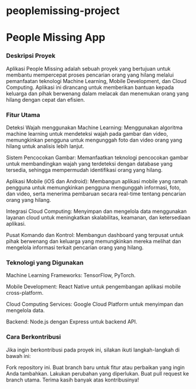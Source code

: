 # peoplemissing-project
# People Missing App
<h3>Deskripsi Proyek</h3>
<p>Aplikasi People Missing adalah sebuah proyek yang bertujuan untuk membantu mempercepat proses pencarian orang yang hilang melalui pemanfaatan teknologi Machine Learning, Mobile Development, dan Cloud Computing. Aplikasi ini dirancang untuk memberikan bantuan kepada keluarga dan pihak berwenang dalam melacak dan menemukan orang yang hilang dengan cepat dan efisien.</p>

<h3>Fitur Utama</h3>
Deteksi Wajah menggunakan Machine Learning: Menggunakan algoritma machine learning untuk mendeteksi wajah pada gambar dan video, memungkinkan pengguna untuk mengunggah foto dan video orang yang hilang untuk analisis lebih lanjut.

Sistem Pencocokan Gambar: Memanfaatkan teknologi pencocokan gambar untuk membandingkan wajah yang terdeteksi dengan database yang tersedia, sehingga mempermudah identifikasi orang yang hilang.

Aplikasi Mobile (iOS dan Android): Membangun aplikasi mobile yang ramah pengguna untuk memungkinkan pengguna mengunggah informasi, foto, dan video, serta menerima pembaruan secara real-time tentang pencarian orang yang hilang.

Integrasi Cloud Computing: Menyimpan dan mengelola data menggunakan layanan cloud untuk meningkatkan skalabilitas, keamanan, dan ketersediaan aplikasi.

Pusat Komando dan Kontrol: Membangun dashboard yang terpusat untuk pihak berwenang dan keluarga yang memungkinkan mereka melihat dan mengelola informasi terkait pencarian orang yang hilang.

<h3>Teknologi yang Digunakan</h3>
Machine Learning Frameworks: TensorFlow, PyTorch.

Mobile Development: React Native untuk pengembangan aplikasi mobile cross-platform.

Cloud Computing Services: Google Cloud Platform untuk menyimpan dan mengelola data.

Backend: Node.js dengan Express untuk backend API.

<h3>Cara Berkontribusi</h3>
Jika ingin berkontribusi pada proyek ini, silakan ikuti langkah-langkah di bawah ini:

Fork repository ini.
Buat branch baru untuk fitur atau perbaikan yang ingin Anda tambahkan.
Lakukan perubahan yang diperlukan.
Buat pull request ke branch utama.
Terima kasih banyak atas kontribusinya!

